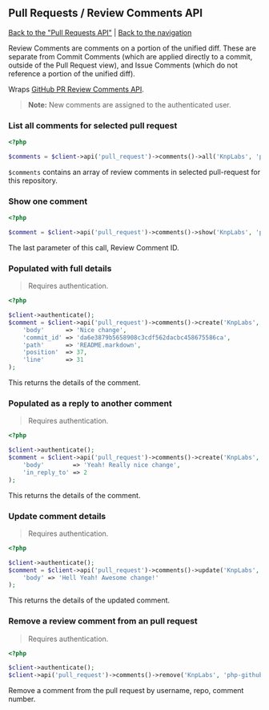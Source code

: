 ## Pull Requests / Review Comments API
[Back to the "Pull Requests API"](../pull_requests.md) | [Back to the navigation](index.md)

Review Comments are comments on a portion of the unified diff. These are separate from Commit Comments (which
are applied directly to a commit, outside of the Pull Request view), and Issue Comments (which do not reference
a portion of the unified diff).

Wraps [GitHub PR Review Comments API](http://developer.github.com/v3/pulls/comments/).

> **Note:**
> New comments are assigned to the authenticated user.

### List all comments for selected pull request

```php
<?php

$comments = $client->api('pull_request')->comments()->all('KnpLabs', 'php-github-api', 8);
```

``$comments`` contains an array of review comments in selected pull-request for this repository.

### Show one comment

```php
<?php

$comment = $client->api('pull_request')->comments()->show('KnpLabs', 'php-github-api', 15);
```

The last parameter of this call, Review Comment ID.

### Populated with full details

> Requires authentication.

```php
<?php

$client->authenticate();
$comment = $client->api('pull_request')->comments()->create('KnpLabs', 'php-github-api', 8, array(
    'body'      => 'Nice change',
    'commit_id' => 'da6e3879b5658908c3cdf562dacbc458675586ca',
    'path'      => 'README.markdown',
    'position'  => 37,
    'line'      => 31
);
```

This returns the details of the comment.

### Populated as a reply to another comment

> Requires authentication.

```php
<?php

$client->authenticate();
$comment = $client->api('pull_request')->comments()->create('KnpLabs', 'php-github-api', 8, array(
    'body'        => 'Yeah! Really nice change',
    'in_reply_to' => 2
);
```

This returns the details of the comment.

### Update comment details

> Requires authentication.

```php
<?php

$client->authenticate();
$comment = $client->api('pull_request')->comments()->update('KnpLabs', 'php-github-api', 2, array(
    'body' => 'Hell Yeah! Awesome change!'
);
```

This returns the details of the updated comment.

### Remove a review comment from an pull request

> Requires authentication.

```php
<?php

$client->authenticate();
$client->api('pull_request')->comments()->remove('KnpLabs', 'php-github-api', 2);
```

Remove a comment from the pull request by username, repo, comment number.
